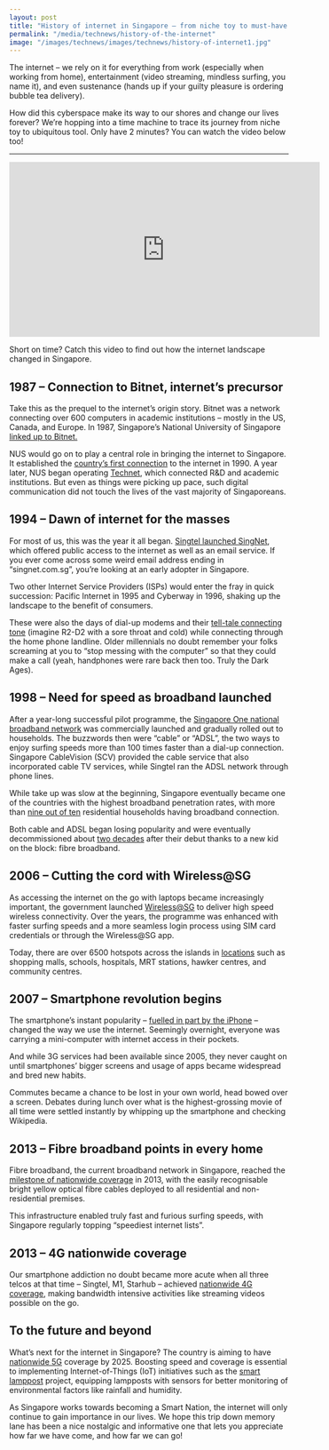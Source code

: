 ```yaml
---
layout: post
title: "History of internet in Singapore – from niche toy to must-have essential"
permalink: "/media/technews/history-of-the-internet"
image: "/images/technews/images/technews/history-of-internet1.jpg"
---
```



The internet – we rely on it for everything from work (especially when working from home), entertainment (video streaming, mindless surfing, you name it), and even sustenance (hands up if your guilty pleasure is ordering bubble tea delivery). 

How did this cyberspace make its way to our shores and change our lives forever? We’re hopping into a time machine to trace its journey from niche toy to ubiquitous tool. Only have 2 minutes? You can watch the video below too!



---

<div class="bp-youtube">

<iframe width="560" height="315" src="https://www.youtube.com/embed/gt7WQinA_E4" title="YouTube video player" frameborder="0" allow="accelerometer; autoplay; clipboard-write; encrypted-media; gyroscope; picture-in-picture" allowfullscreen></iframe>

</div>

Short on time? Catch this video to find out how the internet landscape changed in Singapore.

## 1987 – Connection to Bitnet, internet’s precursor

Take this as the prequel to the internet’s origin story. Bitnet was a network connecting over 600 computers in academic institutions – mostly in the US, Canada, and Europe. In 1987, Singapore’s National University of Singapore [linked up to Bitnet.](https://nusit.nus.edu.sg/achievements/1987-achievements/a-new-era-of-communication/) 

NUS would go on to play a central role in bringing the internet to Singapore. It established the [country’s first connection](https://nusit.nus.edu.sg/achievements/1990-achievements/nusnet-complete/) to the internet in 1990. A year later, NUS began operating [Technet](https://nusit.nus.edu.sg/digital-heartbeat/inaugural-issue/nus-it-and-the-origins-of-internet-in-singapore/), which connected R&D and academic institutions. But even as things were picking up pace, such digital communication did not touch the lives of the vast majority of Singaporeans. 

## 1994 – Dawn of internet for the masses 

For most of us, this was the year it all began. [Singtel launched SingNet](https://www.singaporememory.sg/contents/SMB-329b2864-5e52-4777-8aeb-d0eae531a4fb), which offered public access to the internet as well as an email service. If you ever come across some weird email address ending in “singnet.com.sg”, you’re looking at an early adopter in Singapore. 

Two other Internet Service Providers (ISPs) would enter the fray in quick succession: Pacific Internet in 1995 and Cyberway in 1996, shaking up the landscape to the benefit of consumers. 

These were also the days of dial-up modems and their [tell-tale connecting tone](https://www.youtube.com/watch?v=gsNaR6FRuO0) (imagine R2-D2 with a sore throat and cold) while connecting through the home phone landline. Older millennials no doubt remember your folks screaming at you to “stop messing with the computer” so that they could make a call (yeah, handphones were rare back then too. Truly the Dark Ages). 



## 1998 – Need for speed as broadband launched 

After a year-long successful pilot programme, the [Singapore One national broadband network](https://graphics.straitstimes.com/STI/STIMEDIA/Interactives/2015/10/35-years-of-ict/supercharging-singapore/the-1990s.html) was commercially launched and gradually rolled out to households. The buzzwords then were “cable” or “ADSL”, the two ways to enjoy surfing speeds more than 100 times faster than a dial-up connection. Singapore CableVision (SCV) provided the cable service that also incorporated cable TV services, while Singtel ran the ADSL network through phone lines. 

While take up was slow at the beginning, Singapore eventually became one of the countries with the highest broadband penetration rates, with more than [nine out of ten](https://www.imda.gov.sg/infocomm-media-landscape/research-and-statistics/telecommunications/statistics-on-telecom-services/statistic-on-telecom-service-for-2019-jan) residential households having broadband connection. 

Both cable and ADSL began losing popularity and were eventually decommissioned about [two decades](https://www.straitstimes.com/tech/singtel-to-shut-down-ageing-adsl-network-in-april-2018) after their debut thanks to a new kid on the block: fibre broadband. 


## 2006 – Cutting the cord with Wireless@SG 

As accessing the internet on the go with laptops became increasingly important, the government launched [Wireless@SG](https://www.imda.gov.sg/programme-listing/Wireless-At-SG) to deliver high speed wireless connectivity. Over the years, the programme was enhanced with faster surfing speeds and a more seamless login process using SIM card credentials or through the Wireless@SG app.  

Today, there are over 6500 hotspots across the islands in [locations](https://www.imda.gov.sg/-/media/Imda/Files/Community/Consumer-Education/WirelessSG/wsg-hotspot-list-published.pdf?la=en) such as shopping malls, schools, hospitals, MRT stations, hawker centres, and community centres.

## 2007 – Smartphone revolution begins 

The smartphone’s instant popularity – [fuelled in part by the iPhone](https://www.vox.com/2017/6/26/15821652/iphone-apple-10-year-anniversary-launch-mobile-stats-smart-phone-steve-jobs) – changed the way we use the internet. Seemingly overnight, everyone was carrying a mini-computer with internet access in their pockets. 

And while 3G services had been available since 2005, they never caught on until smartphones’ bigger screens and usage of apps became widespread and bred new habits. 

Commutes became a chance to be lost in your own world, head bowed over a screen. Debates during lunch over what is the highest-grossing movie of all time were settled instantly by whipping up the smartphone and checking Wikipedia.


## 2013 – Fibre broadband points in every home 

Fibre broadband, the current broadband network in Singapore, reached the [milestone of nationwide coverage](https://www.netlinktrust.com/about-us/about/our-history.html) in 2013, with the easily recognisable bright yellow optical fibre cables deployed to all residential and non-residential premises. 

This infrastructure enabled truly fast and furious surfing speeds, with Singapore regularly topping “speediest internet lists”. 

## 2013 – 4G nationwide coverage 

Our smartphone addiction no doubt became more acute when all three telcos at that time – Singtel, M1, Starhub – achieved [nationwide 4G coverage](https://graphics.straitstimes.com/STI/STIMEDIA/Interactives/2015/10/35-years-of-ict/supercharging-singapore/2010-and-beyond.html), making bandwidth intensive activities like streaming videos possible on the go. 


## To the future and beyond

What’s next for the internet in Singapore? The country is aiming to have [nationwide 5G](https://www.straitstimes.com/singapore/singtel-launches-5g-trial-services-in-singapore-second-telco-after-starhub-to-do-so) coverage by 2025. Boosting speed and coverage is essential to implementing Internet-of-Things (IoT) initiatives such as the [smart lamppost](https://www.tech.gov.sg/scewc2019/laap) project, equipping lampposts with sensors for better monitoring of environmental factors like rainfall and humidity. 

As Singapore works towards becoming a Smart Nation, the internet will only continue to gain importance in our lives. We hope this trip down memory lane has been a nice nostalgic and informative one that lets you appreciate how far we have come, and how far we can go! 
